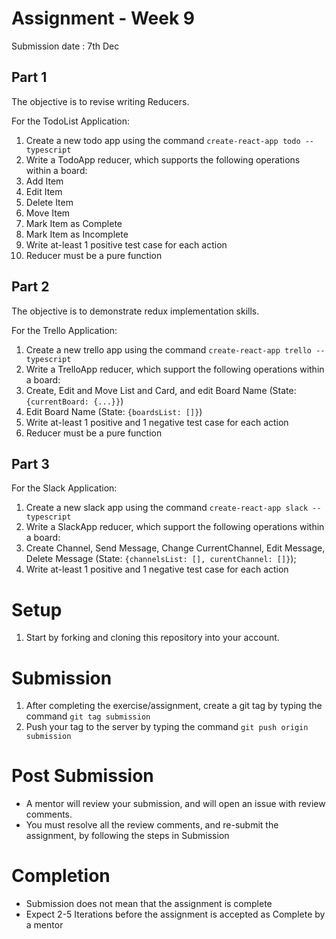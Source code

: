 # Assignment - Week 9

Submission date : 7th Dec

## Part 1
The objective is to revise writing Reducers.

For the TodoList Application:

1. Create a new todo app using the command `create-react-app todo --typescript`
1. Write a TodoApp reducer, which supports the following operations within a board:
  1. Add Item
  1. Edit Item
  1. Delete Item
  1. Move Item
  1. Mark Item as Complete
  1. Mark Item as Incomplete
1. Write at-least 1 positive test case for each action
1. Reducer must be a pure function

## Part 2
The objective is to demonstrate redux implementation skills.

For the Trello Application:

1. Create a new trello app using the command `create-react-app trello --typescript`
1. Write a TrelloApp reducer, which support the following operations within a board:
  1. Create, Edit and Move List and Card, and edit Board Name (State: `{currentBoard: {...}}`)
  1. Edit Board Name (State: `{boardsList: []}`)
1. Write at-least 1 positive and 1 negative test case for each action
1. Reducer must be a pure function

## Part 3

For the Slack Application:

1. Create a new slack app using the command `create-react-app slack --typescript`
1. Write a SlackApp reducer, which support the following operations within a board:
  1. Create Channel, Send Message, Change CurrentChannel, Edit Message, Delete Message (State: `{channelsList: [], curentChannel: []}`);
1. Write at-least 1 positive and 1 negative test case for each action

# Setup
1. Start by forking and cloning this repository into your account.

# Submission
1. After completing the exercise/assignment, create a git tag by typing the command `git tag submission`
2. Push your tag to the server by typing the command `git push origin submission`

# Post Submission
- A mentor will review your submission, and will open an issue with review comments.
- You must resolve all the review comments, and re-submit the assignment, by following the steps in Submission

# Completion
- Submission does not mean that the assignment is complete
- Expect 2-5 Iterations before the assignment is accepted as Complete by a mentor
